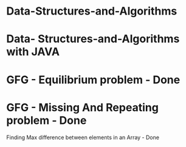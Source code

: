 # Data-Structures-and-Algorithms
# Data- Structures-and-Algorithms with JAVA
# GFG - Equilibrium problem - Done
# GFG - Missing And Repeating problem - Done
Finding Max difference between elements in an Array - Done
